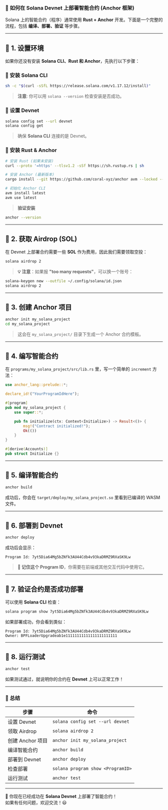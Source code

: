 ### 🚀 **如何在 Solana Devnet 上部署智能合约 (Anchor 框架)**
Solana 上的智能合约（程序）通常使用 **Rust + Anchor** 开发。下面是一个完整的流程，包括 **编译、部署、验证** 等步骤。

---

## **📌 1. 设置环境**
如果你还没有安装 **Solana CLI、Rust 和 Anchor**，先执行以下步骤：

### **🔹 安装 Solana CLI**
```sh
sh -c "$(curl -sSfL https://release.solana.com/v1.17.12/install)"
```
> **注意**: 你可以用 `solana --version` 检查安装是否成功。

### **🔹 设置 Devnet**
```sh
solana config set --url devnet
solana config get
```
> 确保 **Solana CLI** 连接的是 Devnet。

### **🔹 安装 Rust & Anchor**
```sh
# 安装 Rust (如果未安装)
curl --proto '=https' --tlsv1.2 -sSf https://sh.rustup.rs | sh

# 安装 Anchor (最新版本)
cargo install --git https://github.com/coral-xyz/anchor avm --locked --force

# 初始化 Anchor CLI
avm install latest
avm use latest
```
> **验证安装**
```sh
anchor --version
```

---

## **📌 2. 获取 Airdrop (SOL)**
在 Devnet 上部署合约需要一些 **SOL** 作为费用，因此我们需要领取空投：

```sh
solana airdrop 2
```
> **💡 注意**：如果报 **"too many requests"**，可以换一个账号：
```sh
solana-keygen new --outfile ~/.config/solana/id.json
solana airdrop 2
```

---

## **📌 3. 创建 Anchor 项目**
```sh
anchor init my_solana_project
cd my_solana_project
```
> 这会在 `my_solana_project/` 目录下生成一个 Anchor 合约模板。

---

## **📌 4. 编写智能合约**
在 `programs/my_solana_project/src/lib.rs` 里，写一个简单的 `increment` 方法：
```rust
use anchor_lang::prelude::*;

declare_id!("YourProgramIdHere");

#[program]
pub mod my_solana_project {
    use super::*;

    pub fn initialize(ctx: Context<Initialize>) -> Result<()> {
        msg!("Contract initialized!");
        Ok(())
    }
}

#[derive(Accounts)]
pub struct Initialize {}
```
---

## **📌 5. 编译智能合约**
```sh
anchor build
```
成功后，你会在 `target/deploy/my_solana_project.so` 里看到已编译的 WASM 文件。

---

## **📌 6. 部署到 Devnet**
```sh
anchor deploy
```
成功后会显示：
```
Program Id: 7yt5Dia64Mg5bZNfk3AU44Cdb4v93kaDRMZ9RXaSK9Lw
```
> **📌 记住这个 Program ID**，你需要在前端或其他交互代码中使用它。

---

## **📌 7. 验证合约是否成功部署**
可以使用 **Solana CLI** 检查：
```sh
solana program show 7yt5Dia64Mg5bZNfk3AU44Cdb4v93kaDRMZ9RXaSK9Lw
```

如果部署成功，你会看到类似：
```
Program Id: 7yt5Dia64Mg5bZNfk3AU44Cdb4v93kaDRMZ9RXaSK9Lw
Owner: BPFLoaderUpgradeab1e11111111111111111111111
```

---

## **📌 8. 运行测试**
```sh
anchor test
```
如果测试通过，就说明你的合约在 **Devnet** 上可以正常工作！

---

### **📌 总结**
| **步骤** | **命令** |
|----------|----------|
| 设置 Devnet | `solana config set --url devnet` |
| 领取 Airdrop | `solana airdrop 2` |
| 创建 Anchor 项目 | `anchor init my_solana_project` |
| 编译智能合约 | `anchor build` |
| 部署到 Devnet | `anchor deploy` |
| 检查部署 | `solana program show <ProgramID>` |
| 运行测试 | `anchor test` |

---

🚀 你现在已经成功在 **Solana Devnet** 上部署了智能合约！  
如果有任何问题，欢迎交流！😃